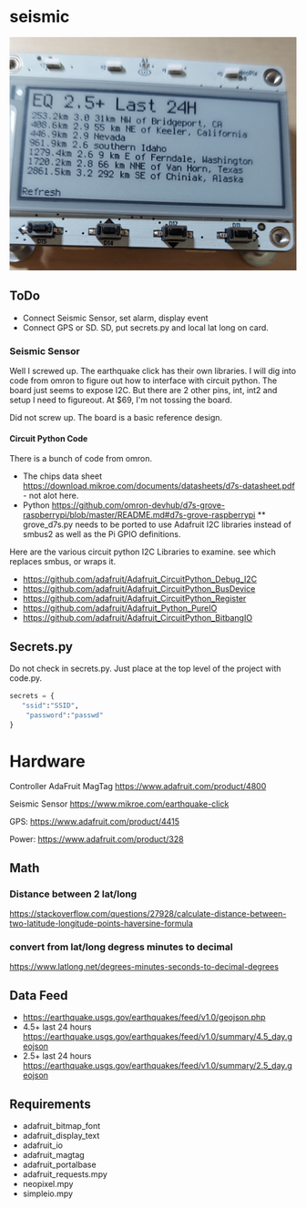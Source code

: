 # seismic
![Seismic](https://github.com/mpechner/seismic/blob/main/images/image.jpg)
## ToDo
* Connect Seismic Sensor, set alarm, display event
* Connect GPS or SD. SD, put secrets.py and local lat long on card.

### Seismic Sensor
Well I screwed up.  The earthquake click has their own libraries.  I will dig into code from omron to figure out how to interface with circuit python. The board just seems to expose I2C.  But there are 2 other pins, int, int2 and setup I need to figureout. At $69, I'm not tossing the board.

Did not screw up.   The board is a basic reference design. 

#### Circuit Python Code
There is a bunch of code from omron.
* The chips data sheet https://download.mikroe.com/documents/datasheets/d7s-datasheet.pdf - not alot here.
* Python https://github.com/omron-devhub/d7s-grove-raspberrypi/blob/master/README.md#d7s-grove-raspberrypi
** grove_d7s.py needs to be ported to use Adafruit I2C libraries instead of smbus2 as well as the Pi GPIO definitions.

Here are the various circuit python I2C Libraries to examine.  see which replaces smbus, or wraps it.
* https://github.com/adafruit/Adafruit_CircuitPython_Debug_I2C
* https://github.com/adafruit/Adafruit_CircuitPython_BusDevice
* https://github.com/adafruit/Adafruit_CircuitPython_Register
* https://github.com/adafruit/Adafruit_Python_PureIO
* https://github.com/adafruit/Adafruit_CircuitPython_BitbangIO

## Secrets.py
Do not check in secrets.py.  Just place at the top level of the project with code.py.
```python
secrets = {
   "ssid":"SSID",
    "password":"passwd"
}
```
# Hardware
Controller AdaFruit MagTag https://www.adafruit.com/product/4800

Seismic Sensor https://www.mikroe.com/earthquake-click

GPS: https://www.adafruit.com/product/4415

Power: https://www.adafruit.com/product/328


## Math
### Distance between 2 lat/long
https://stackoverflow.com/questions/27928/calculate-distance-between-two-latitude-longitude-points-haversine-formula

### convert from lat/long degress minutes to decimal
https://www.latlong.net/degrees-minutes-seconds-to-decimal-degrees

## Data Feed
* https://earthquake.usgs.gov/earthquakes/feed/v1.0/geojson.php
* 4.5+ last 24 hours https://earthquake.usgs.gov/earthquakes/feed/v1.0/summary/4.5_day.geojson
* 2.5+ last 24 hours https://earthquake.usgs.gov/earthquakes/feed/v1.0/summary/2.5_day.geojson

## Requirements
* adafruit_bitmap_font
* adafruit_display_text
* adafruit_io
* adafruit_magtag
* adafruit_portalbase
* adafruit_requests.mpy
* neopixel.mpy
* simpleio.mpy
